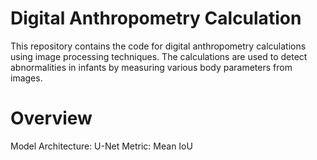 # Digital Anthropometry Calculation
This repository contains the code for digital anthropometry calculations using image processing techniques. The calculations are used to detect abnormalities in infants by measuring various body parameters from images.

# Overview
Model Architecture: U-Net
Metric: Mean IoU
